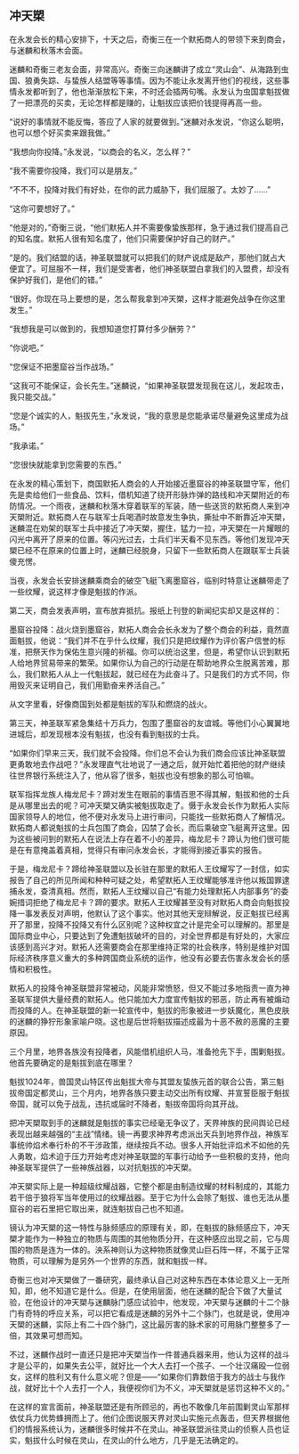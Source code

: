 ## 冲天槊

在永发会长的精心安排下，十天之后，奇衡三在一个默拓商人的带领下来到商会，与迷麟和秋落木会面。

迷麟和奇衡三老友会面，非常高兴。奇衡三向迷麟讲了成立“灵山会”、从海路到虫国、狼勇失踪、与蛰族人结盟等等事情。因为不能让永发离开他们的视线，这些事情永发都听到了，他也渐渐放松下来，不时还会插两句嘴。永发认为虫国拿魁拔做了一把漂亮的买卖，无论怎样都是赚的，让魁拔应该把价钱提得再高一些。

“说好的事情就不能反悔，答应了人家的就要做到。”迷麟对永发说，“你这么聪明，也可以想个好买卖来跟我做。”

“我想向你投降。”永发说，“以商会的名义，怎么样？”

“我不需要你投降，我们可以是朋友。”

“不不不，投降对我们有好处，在你的武力威胁下，我们屈服了。太妙了……”

“这你可要想好了。”

“他是对的，”奇衡三说，“他们默拓人并不需要像蛰族那样，急于通过我们提高自己的知名度。默拓人很有知名度了，他们只需要保护好自己的财产。”

“是的。我们结盟的话，神圣联盟就可以把我们的财产说成是敌产，那他们就占大便宜了。可屈服不一样，我们是受害者，他们神圣联盟白拿我们的入盟费，却没有保护好我们，是他们的错。”

“很好。你现在马上要想的是，怎么帮我拿到冲天槊，这样才能避免战争在你这里发生。”

“我想我是可以做到的，我想知道您打算付多少酬劳？”

“你说吧。”

“您保证不把墨窟谷当作战场。”

“这我可不能保证，会长先生。”迷麟说，“如果神圣联盟发现我在这儿，发起攻击，我只能交战。”

“您是个诚实的人，魁拔先生，”永发说，“我的意思是您能承诺尽量避免这里成为战场。”

“我承诺。”

“您很快就能拿到您需要的东西。”

在永发的精心策划下，商国默拓人商会的人开始接近墨窟谷的神圣联盟守军，他们先是卖给他们一些食品、饮料，借机知道了绕开形脉炸弹的路线和冲天槊附近的布防情况。一个雨夜，迷麟和秋落木穿着联军的军装，随一些送货的默拓商人来到冲天槊附近。默拓商人在与联军士兵喝酒时故意发生争执，撕扯中不断靠近冲天槊，迷麟混在劝架的联军士兵中接近了冲天槊，握住，猛力一拉，冲天槊在一片耀眼的闪光中离开了原来的位置。等闪光过去，士兵们半天看不见东西。等他们发现冲天槊已经不在原来的位置上时，迷麟已经脱身，只留下一些默拓商人在跟联军士兵装傻充愣。

当夜，永发会长安排迷麟乘商会的破空飞艇飞离墨窟谷，临别时特意让迷麟带走了一些纹耀，说这样才像是魁拔的作派。

第二天，商会发表声明，宣布放弃抵抗。报纸上刊登的新闻纪实却又是这样的：

墨窟谷投降：战火烧到墨窟谷，默拓人商会会长永发为了整个商会的利益，竟然直面魁拔，他说：“我们并不在乎什么纹耀，我们只是把纹耀作为评价客户信誉的标准，把祭天作为保佑生意兴隆的祈福。你可以统治这里，但是，希望你认识到默拓人给地界贸易带来的繁荣。如果你认为自己的行动是在帮助地界众生脱离苦难，那么，我们默拓人从上一代魁拔起，就已经在为此奋斗了。只是我们的方式不同，你用毁灭来证明自己，我们用勤奋来养活自己。”

从文字里看，好像商国到处都是魁拔的军队和燃烧的战火。

第三天，神圣联军紧急集结十万兵力，包围了墨窟谷的友谊城。等他们小心翼翼地进城后，却发现根本没有魁拔，也没有看到魁拔的士兵。

“如果你们早来三天，我们就不会投降。你们总不会认为我们商会应该比神圣联盟更勇敢地去作战吧？”永发理直气壮地说了一通之后，就开始忙着把他的财产继续往世界银行系统注入了，他从容了很多，魁拔也没有想象的那么可怕嘛。

联军指挥龙族人梅龙尼卡？蹄对发生在眼前的事情百思不得其解，魁拔和他的士兵是从哪里出去的呢？可冲天槊又确实被魁拔取走了。慑于永发会长作为默拓人实际国家领导人的地位，他不便对永发马上进行审问，只能找一些默拓商人了解情况。默拓商人都说魁拔的士兵包围了商会，囚禁了会长，而后乘破空飞艇离开这里。因为这些被问到的默拓人在说法上存在着不小的差异，梅龙尼卡？蹄认为他们很可能是在有意掩盖着真相，觉得只有审问永发会长，才能得到接近事实的报告。

于是，梅龙尼卡？蹄给神圣联盟以及长驻在那里的默拓人王纹耀写了一封信，如实报告了自己的所见所闻和种种可疑之处，希望默拓人王纹耀能够准许他以叛国罪逮捕永发，查清真相。然而，默拓人王纹耀以自己“有能力处理默拓人内部事务”的委婉措词拒绝了梅龙尼卡？蹄的要求。默拓人王纹耀甚至没有对默拓人商会向魁拔投降一事发表反对声明，他默认了这个事实。他对其他天宠辩解说，反正魁拔已经离开了那里，投降不投降又有什么区别呢？这种权宜之计是完全可以理解的。那里是国际商业中心，只要达到了免遭魁拔破坏的目的，对全世界都是有好处的，大家应该感到高兴才对。默拓人还需要商会在那里维持正常的社会秩序，特别是维护对国际经济秩序意义重大的多种跨国商业系统的运作，他没有必要去伤害永发会长的感情和积极性。

默拓人的投降令神圣联盟非常被动，风能非常愤怒，但又不能过多地指责一直为神圣联军提供大量经费的默拓人。他只能加大力度宣传魁拔的邪恶，防止再有被煽动而投降的人。在神圣联盟的新一轮宣传中，魁拔的形象被进一步妖魔化，黑色皮肤的迷麟的狰狞形象家喻户晓。这也是后世将魁拔描述成最为十恶不赦的恶魔的主要原因。

三个月里，地界各族没有投降者，风能借机组织人马，准备抢先下手，围剿魁拔。他首先要确定的是魁拔到底在哪里？

魁拔1024年，兽国灵山特区传出魁拔大帝与其盟友蛰族元首的联合公告，第三魁拔帝国定都灵山，三个月内，地界各族只要主动交出所有纹耀、并宣誓臣服于魁拔帝国，就可以免于战乱，违抗或届时不降者，魁拔帝国将向其开战。

把冲天槊取到手的迷麟就是魁拔的事实已经毫无争议了，天界神族的民间舆论已经表现出越来越强的“主战”情绪。镜一再要求神界考虑派出天兵到地界作战，神族军事统帅焰术奉行朴的不干涉政策，继续按兵不动。很多人开始批评焰术不如他的先人勇敢，焰术迫于压力开始考虑对神圣联盟的军事行动给予一些积极的支持，他向神圣联军提供了一些神族战器，以对抗魁拔的冲天槊。

冲天槊实际上是一种超级纹耀战器，它整个都是由制造纹耀的材料制成的，其能力若干倍于狼将军当年使用过的纹耀战器。至于它为什么会除了魁拔、谁也无法从墨窟谷的岩石里把它取出来，就连魁拔自己也不知道。

镜认为冲天槊的这一特性与脉频感应的原理有关，即，在魁拔的脉频感应下，冲天槊才能作为一种独立的物质与周围的其他物质分开，在这种感应出现之前，它与周围的物质是连为一体的。泱系神则认为这种物质就像灵山巨石阵一样，不属于正常物质，可以理解为是另外一个世界的东西，就和魁拔一样。

奇衡三也对冲天槊做了一番研究，最终承认自己对这种东西在本体论意义上一无所知，即，他不知道它是什么。但是，在使用层面，他在迷麟的配合下做了大量试验，在他设计的冲天槊与迷麟脉门感应试验中，他发现，冲天槊与迷麟的十二个脉门有奇特的呼应关系，可以把它看成是迷麟的另外十二个脉门，也就是说，使用冲天槊的迷麟，实际上有二十四个脉门，这比最厉害的脉术家的可用脉门整整多了一倍，其效果可想而知。

不过，迷麟作战时一直还只是把冲天槊当作一件普通兵器来用，他认为这样的战斗才是公平的，如果失去公平，就好比一个大人去打一个孩子、一个壮汉痛殴一位弱女，这样的胜利又有什么意义呢？但是——“如果你们靠数倍于我方的战士与我作战，就好比十个人去打一个人，我便视你们为不义，冲天槊就是惩罚这种不义的。”

在这样的宣言面前，神圣联盟还是有所顾忌的，再也不敢像几年前围剿灵山军那样依仗兵力优势蜂拥而上了。他们企图说服天界对灵山实施元点轰击，但天界根据他们的情报系统认为，迷麟很多时候并不在灵山。神圣联盟派往灵山的侦察人员也证实，魁拔什么时候在灵山，在灵山的什么地方，几乎是无法确定的。

